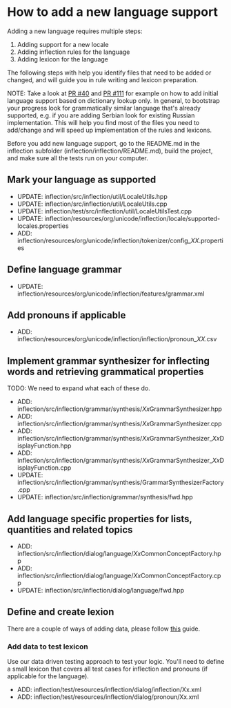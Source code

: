 # How to add a new language support

Adding a new language requires multiple steps:
1. Adding support for a new locale
2. Adding inflection rules for the language
3. Adding lexicon for the language

The following steps with help you identify files that need to be added or changed, and will guide you in rule writing and lexicon preparation.

NOTE: Take a look at [PR #40](https://github.com/unicode-org/inflection/pull/40) and [PR #111](https://github.com/unicode-org/inflection/pull/111) for example on how to add initial language support based on dictionary lookup only.
In general, to bootstrap your progress look for grammatically similar language that's already supported, e.g. if you are adding Serbian look for existing Russian implementation.
This will help you find most of the files you need to add/change and will speed up implementation of the rules and lexicons.

Before you add new language support, go to the README.md in the inflection subfolder (inflection/inflection/README.md), build the project, and make sure all the tests run on your computer.

## Mark your language as supported
* UPDATE: inflection/src/inflection/util/LocaleUtils.hpp
* UPDATE: inflection/src/inflection/util/LocaleUtils.cpp
* UPDATE: inflection/test/src/inflection/util/LocaleUtilsTest.cpp
* UPDATE: inflection/resources/org/unicode/inflection/locale/supported-locales.properties
* ADD: inflection/resources/org/unicode/inflection/tokenizer/config_*XX*.properties

## Define language grammar
* UPDATE: inflection/resources/org/unicode/inflection/features/grammar.xml

## Add pronouns if applicable
* ADD: inflection/resources/org/unicode/inflection/inflection/pronoun_*XX*.csv

## Implement grammar synthesizer for inflecting words and retrieving grammatical properties
TODO: We need to expand what each of these do.
* ADD: inflection/src/inflection/grammar/synthesis/*Xx*GrammarSynthesizer.hpp
* ADD: inflection/src/inflection/grammar/synthesis/*Xx*GrammarSynthesizer.cpp
* ADD: inflection/src/inflection/grammar/synthesis/*Xx*GrammarSynthesizer_*Xx*DisplayFunction.hpp
* ADD: inflection/src/inflection/grammar/synthesis/*Xx*GrammarSynthesizer_*Xx*DisplayFunction.cpp
* UPDATE: inflection/src/inflection/grammar/synthesis/GrammarSynthesizerFactory.cpp
* UPDATE: inflection/src/inflection/grammar/synthesis/fwd.hpp

## Add language specific properties for lists, quantities and related topics
* ADD: inflection/src/inflection/dialog/language/*Xx*CommonConceptFactory.hpp
* ADD: inflection/src/inflection/dialog/language/*Xx*CommonConceptFactory.cpp
* UPDATE: inflection/src/inflection/dialog/language/fwd.hpp

## Define and create lexion
There are a couple of ways of adding data, please follow [this](./add_lexicon_data.md) guide.

### Add data to test lexicon
Use our data driven testing approach to test your logic. You'll need to define a small lexicon that covers all test cases for inflection and pronouns (if applicable for the language).

* ADD: inflection/test/resources/inflection/dialog/inflection/Xx.xml
* ADD: inflection/test/resources/inflection/dialog/pronoun/Xx.xml
